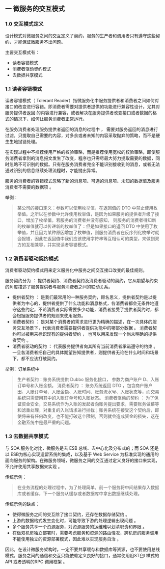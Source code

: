 ## 一 微服务的交互模式

### 1.0 交互模式定义

设计模式对微服务之间的交互定义了契约，服务的生产者和调用者只有遵守这些契约，才能保证微服务不出问题。  

主要交互模式有：
- 读者容错模式
- 消费者驱动契约模式
- 去数据共享模式

### 1.1 读者容错模式

读者容错模式（ Tolerant Reader）指微服务化中服务提供者和消费者之间如何对接口的改变进行容错。即消费者需要对提供者提供的功能进行兼容性设计，尤其对服务提供者返回 的内容进行兼容，或者解决在服务提供者改变接口或者数据的格式的情况下，如何让服务消费者正常运行。  

在服务消费者处理服务提供者返回的消息的过程中 ， 需要对服务返回的消息进行过滤，只提取自己需要的内容，对多余或者未知的内容采取抛弃的策略，而不是硬生生地抛错处理。  

在实现过程中不推荐使用严格的校验策略，而是推荐使用宽松的校验策略，即使服务消费者拿到的消息报文发生了改变，程序也只需尽最大努力提取需要的数据，同时忽略不可识别的数据。只有在服务消费者完全不能识别接收到的消息，或者无法通过识别的信息继续处理流程时，才能抛出异常。  

服务的消费者的容错模式忽略了新的消息项、可选的消息项、未知的数据值及服务消费者不需要的数据项 。  

举例：
> 某公司的接口定义：参数可以使用枚举值，在返回值的 DTO 中禁止使用枚举值。之所以在参数中允许使用枚举值，是因为如果服务的提供者升级了接口，增加了枚举值，若服务的消费者并没有感知， 则服务的消费者得知新的枚举值就可以传递新的枚举值了：但是如果接口的返回 DTO 中使用了枚举值，并且因为某种原因增加了枚举值，则服务消费者在反序列化枚举时就会报错，因此在返回值中我们应该使用字符串等互相认可的类型，来做到双方的互相兼容，并实现读者容错模式。  

### 1.2 消费者驱动契约模式

消费者驱动契约模式用来定义服务化中服务之间交互接口改变的最佳规则。  

服务契约分为 ： 提供者契约、消费者契约及消费者驱动的契约，它从期望与约束的角度描述了服务提供者与服务消费者之间的联动关系。  
- 提供者契约 ： 是我们最常用的一种服务契约，顾名思义，提供者契约是以提供者为中心的，提供者提供了什么功能和消息格式，各消费者都会无条件地遵守这些约定，不论消费者实际需要多少功能，消费者接受了提供者契约时，都会根据服务提供者的规则来使用服务。
- 消费者契约 ： 是对某个消费者的需求进行更为精确的描述，在一次具体的服务交互场景下，代表消费者需要提供者提供功能中的哪部分数据 。 消费者契约可以被用来标识现有的提供者契约 ， 也可以用来发现一个尚未明确的提供者契约 。
- 消费者驱动的契约 ： 代表服务提供者向其所有当前消费者承诺遵守的约束 。一旦各消费者把自己的具体期望告知提供者，则提供者无论在什么时间和场景下，都不应该打破契约。

举例：订单系统中
> 生产者契约：账务系统提供 Dubbo 服务化接口， 参数为商户账户 D、入账订单号和入账金额。
> 消费者契约 ： 账务系统返回 DTO ，包含商户账户田、入账订单号、入账金额、入账时间、账务流水号、入账状态等，而交易系统只需使用其中的入账订单号和入账状态。
> 消费者驱动的契约 ： 为了保证资金安全，交易系统作为入账的发起者向账务提出要求，需要账务做幕等和滤重处理，对重复的入账请求进行拦截；账务系统在接受这个契约后，即使将来有任何改变，也不能打破这个限制，否则就会造成资金的损失，这在金融系统中是最严重的问题。

### 1.3 去数据共享模式

与 SOA 服务化对比，微服务是去 ESB 总线、去中心化及分布式的；而 SOA 还是以 ESB为核心实现遗留系统的集成，以及基于 Web Service 为标准实现的通用的面向服务的架构。在微服务领域，微服务之间的交互通过定义良好的接口来实现，不允许使用共享数据来实现 。  

传统示例：
> 在业务流程的处理过程中，为了处理简单，前一个服务将中间结果存入数据库或者缓存，下一个服务从缓存或者数据库中拿出数据继续处理。

传统示例的缺点：
- 使得微服务之间的交互除了接口契约，还存在数据存储契约 。
- 上游的数据格式发生变化时，可能导致下游的处理逻辑出现问题 。
- 多个服务共享一个资源服务，对资源服务的运维难以划清职责和界限 。
- 在做双机房独立部署时，需要考虑服务和资源的路由情况，跨机房的服务调用不能使用独立的资源部署模式，因此难以实现服务自治 。

因此，在设计微服务架构时，一定不要共享缓存和数据库等资源，也不要使用总线模式，服务之间的通信和交互只能依赖定义良好的接口，通常使用阻ST臼l 样式的 API 或者透明的RPC 调用框架 。